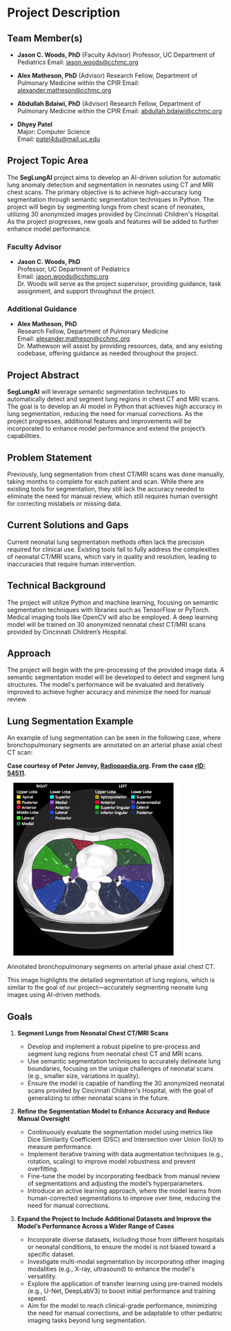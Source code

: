 # **Project Description**

## **Team Member(s)**
- **Jason C. Woods, PhD** (Faculty Advisor)
  Professor, UC Department of Pediatrics
  Email: [jason.woods@cchmc.org](mailto:jason.woods@cchmc.org)
  
- **Alex Matheson, PhD** (Advisor)
  Research Fellow, Department of Pulmonary Medicine within the CPIR
  Email: [alexander.matheson@cchmc.org](mailto:alexander.matheson@cchmc.org)
  
- **Abdullah Bdaiwi, PhD** (Advisor)
  Research Fellow, Department of Pulmonary Medicine within the CPIR
  Email: [abdullah.bdaiwi@cchmc.org](mailto:abdullah.bdaiwi@cchmc.org)

- **Dhyey Patel**  
  Major: Computer Science  
  Email: [patel4du@mail.uc.edu](mailto:patel4du@mail.uc.edu)

## **Project Topic Area**
The **SegLungAI** project aims to develop an AI-driven solution for automatic lung anomaly detection and segmentation in neonates using CT and MRI chest scans. The primary objective is to achieve high-accuracy lung segmentation through semantic segmentation techniques in Python. The project will begin by segmenting lungs from chest scans of neonates, utilizing 30 anonymized images provided by Cincinnati Children's Hospital. As the project progresses, new goals and features will be added to further enhance model performance.

### **Faculty Advisor**
- **Jason C. Woods, PhD**  
  Professor, UC Department of Pediatrics  
  Email: [jason.woods@cchmc.org](mailto:jason.woods@cchmc.org)  
  Dr. Woods will serve as the project supervisor, providing guidance, task assignment, and support throughout the project.

### **Additional Guidance**
- **Alex Matheson, PhD**  
  Research Fellow, Department of Pulmonary Medicine  
  Email: [alexander.matheson@cchmc.org](mailto:alexander.matheson@cchmc.org)  
  Dr. Mathewson will assist by providing resources, data, and any existing codebase, offering guidance as needed throughout the project.

## **Project Abstract**
**SegLungAI** will leverage semantic segmentation techniques to automatically detect and segment lung regions in chest CT and MRI scans. The goal is to develop an AI model in Python that achieves high accuracy in lung segmentation, reducing the need for manual corrections. As the project progresses, additional features and improvements will be incorporated to enhance model performance and extend the project’s capabilities.

## **Problem Statement**
Previously, lung segmentation from chest CT/MRI scans was done manually, taking months to complete for each patient and scan. While there are existing tools for segmentation, they still lack the accuracy needed to eliminate the need for manual review, which still requires human oversight for correcting mislabels or missing data.

## **Current Solutions and Gaps**
Current neonatal lung segmentation methods often lack the precision required for clinical use. Existing tools fail to fully address the complexities of neonatal CT/MRI scans, which vary in quality and resolution, leading to inaccuracies that require human intervention.

## **Technical Background**
The project will utilize Python and machine learning, focusing on semantic segmentation techniques with libraries such as TensorFlow or PyTorch. Medical imaging tools like OpenCV will also be employed. A deep learning model will be trained on 30 anonymized neonatal chest CT/MRI scans provided by Cincinnati Children’s Hospital.

## **Approach**
The project will begin with the pre-processing of the provided image data. A semantic segmentation model will be developed to detect and segment lung structures. The model's performance will be evaluated and iteratively improved to achieve higher accuracy and minimize the need for manual review.

## **Lung Segmentation Example**

An example of lung segmentation can be seen in the following case, where bronchopulmonary segments are annotated on an arterial phase axial chest CT scan:

**Case courtesy of Peter Jenvey, [Radiopaedia.org](https://radiopaedia.org/?lang=us). From the case [rID: 54511](https://radiopaedia.org/cases/bronchopulmonary-segments-annotated-ct-2).**

<img src="./assets/axial-segment.png" width="400"/>

Annotated bronchopulmonary segments on arterial phase axial chest CT.

This image highlights the detailed segmentation of lung regions, which is similar to the goal of our project—accurately segmenting neonate lung images using AI-driven methods.

## **Goals**

1. **Segment Lungs from Neonatal Chest CT/MRI Scans**
   - Develop and implement a robust pipeline to pre-process and segment lung regions from neonatal chest CT and MRI scans.
   - Use semantic segmentation techniques to accurately delineate lung boundaries, focusing on the unique challenges of neonatal scans (e.g., smaller size, variations in quality).
   - Ensure the model is capable of handling the 30 anonymized neonatal scans provided by Cincinnati Children's Hospital, with the goal of generalizing to other neonatal scans in the future.

2. **Refine the Segmentation Model to Enhance Accuracy and Reduce Manual Oversight**
   - Continuously evaluate the segmentation model using metrics like Dice Similarity Coefficient (DSC) and Intersection over Union (IoU) to measure performance.
   - Implement iterative training with data augmentation techniques (e.g., rotation, scaling) to improve model robustness and prevent overfitting.
   - Fine-tune the model by incorporating feedback from manual review of segmentations and adjusting the model’s hyperparameters.
   - Introduce an active learning approach, where the model learns from human-corrected segmentations to improve over time, reducing the need for manual corrections.

3. **Expand the Project to Include Additional Datasets and Improve the Model’s Performance Across a Wider Range of Cases**
   - Incorporate diverse datasets, including those from different hospitals or neonatal conditions, to ensure the model is not biased toward a specific dataset.
   - Investigate multi-modal segmentation by incorporating other imaging modalities (e.g., X-ray, ultrasound) to enhance the model's versatility.
   - Explore the application of transfer learning using pre-trained models (e.g., U-Net, DeepLabV3) to boost initial performance and training speed.
   - Aim for the model to reach clinical-grade performance, minimizing the need for manual corrections, and be adaptable to other pediatric imaging tasks beyond lung segmentation.
